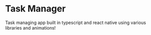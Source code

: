 # Task Manager
Task managing app built in typescript and react native using various libraries and animations!
